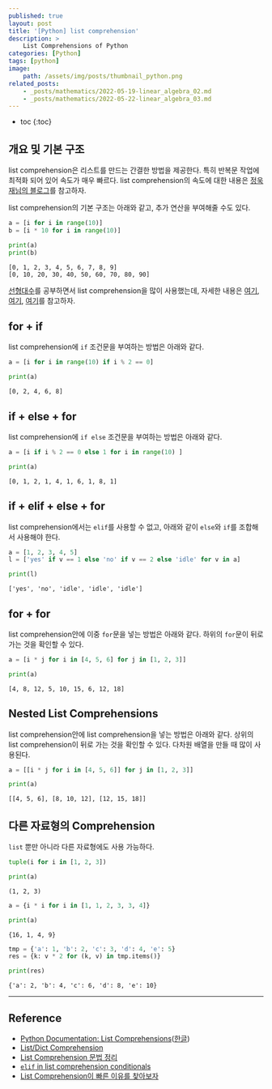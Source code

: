 ```yaml
---
published: true
layout: post
title: '[Python] list comprehension'
description: >
    List Comprehensions of Python
categories: [Python]
tags: [python]
image:
    path: /assets/img/posts/thumbnail_python.png
related_posts:
    - _posts/mathematics/2022-05-19-linear_algebra_02.md
    - _posts/mathematics/2022-05-22-linear_algebra_03.md
---
```

* toc
{:toc}

## 개요 및 기본 구조

list comprehension은 리스트를 만드는 간결한 방법을 제공한다. 특히 반복문 작업에 최적화 되어 있어 속도가 매우 빠르다. list comprehension의 속도에 대한 내용은 [정욱재님의 블로그](https://blog.ukjae.io/posts/inspecting-list-comprehension/)를 참고하자.  

list comprehension의 기본 구조는 아래와 같고, 추가 연산을 부여해줄 수도 있다.  

```python
a = [i for i in range(10)]
b = [i * 10 for i in range(10)]

print(a)
print(b)
```
```
[0, 1, 2, 3, 4, 5, 6, 7, 8, 9]
[0, 10, 20, 30, 40, 50, 60, 70, 80, 90]
```

[선형대수](/tags#linear%20algebra)를 공부하면서 list comprehension을 많이 사용했는데, 자세한 내용은 [여기](/mathematics/linear_algebra_02/), [여기](/mathematics/linear_algebra_03/), [여기](/mathematics/linear_algebra_08/)를 참고하자.  

## for + if

list comprehension에 `if` 조건문을 부여하는 방법은 아래와 같다.  

```python
a = [i for i in range(10) if i % 2 == 0]

print(a)
```
```
[0, 2, 4, 6, 8]
```

## if + else + for

list comprehension에 `if else` 조건문을 부여하는 방법은 아래와 같다.  

```python
a = [i if i % 2 == 0 else 1 for i in range(10) ]

print(a)
```
```
[0, 1, 2, 1, 4, 1, 6, 1, 8, 1]
```

## if + elif + else + for

list comprehension에서는 `elif`를 사용할 수 없고, 아래와 같이 `else`와 `if`를 조합해서 사용해야 한다.  

```python
a = [1, 2, 3, 4, 5]
l = ['yes' if v == 1 else 'no' if v == 2 else 'idle' for v in a]

print(l)
```
```
['yes', 'no', 'idle', 'idle', 'idle']
```

## for + for

list comprehension안에 이중 `for`문을 넣는 방법은 아래와 같다. 하위의 `for`문이 뒤로 가는 것을 확인할 수 있다.  

```python
a = [i * j for i in [4, 5, 6] for j in [1, 2, 3]]

print(a)
```
```
[4, 8, 12, 5, 10, 15, 6, 12, 18]
```

## Nested List Comprehensions

list comprehension안에 list comprehension을 넣는 방법은 아래와 같다. 상위의 list comprehension이 뒤로 가는 것을 확인할 수 있다. 다차원 배열을 만들 때 많이 사용된다.  

```python
a = [[i * j for i in [4, 5, 6]] for j in [1, 2, 3]]

print(a)
```
```
[[4, 5, 6], [8, 10, 12], [12, 15, 18]]
```

## 다른 자료형의 Comprehension

`list` 뿐만 아니라 다른 자료형에도 사용 가능하다.  

```python
tuple(i for i in [1, 2, 3])

print(a)
```
```
(1, 2, 3)
```

```python
a = {i * i for i in [1, 1, 2, 3, 3, 4]}

print(a)
```
```
{16, 1, 4, 9}
```

```python
tmp = {'a': 1, 'b': 2, 'c': 3, 'd': 4, 'e': 5}
res = {k: v * 2 for (k, v) in tmp.items()}

print(res)
```
```
{'a': 2, 'b': 4, 'c': 6, 'd': 8, 'e': 10}
```

---
## Reference
- [Python Documentation: List Comprehensions](https://docs.python.org/3/tutorial/datastructures.html#list-comprehensions)([한글](https://docs.python.org/ko/3/tutorial/datastructures.html#list-comprehensions))
- [List/Dict Comprehension](https://numa2717.tistory.com/287)
- [List Comprehension 문법 정리](https://velog.io/@mttw2820/List-Comprehension-%EB%AC%B8%EB%B2%95-%EC%A0%95%EB%A6%AC)
- [`elif` in list comprehension conditionals](https://stackoverflow.com/questions/9987483/elif-in-list-comprehension-conditionals)
- [List Comprehension이 빠른 이유를 찾아보자](https://jeongukjae.github.io/posts/inspecting-list-comprehension/)